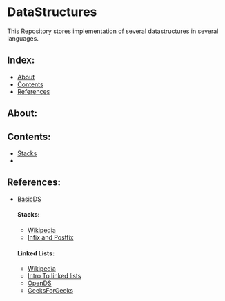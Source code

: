 # DataStructures

This Repository stores implementation of several datastructures in several languages.

## Index:

  - [About](#about)
  - [Contents](#contents)
  - [References](#references)


## About:

## Contents:
  - [Stacks](#stacks) 
  - 


## References:
  - [BasicDS](https://www.w3schools.in/data-structures-tutorial/intro/)
  
    #### Stacks:
      - [Wikipedia](https://en.wikipedia.org/wiki/Stack_(abstract_data_type))
      - [Infix and Postfix](https://simplesnippets.tech/infix-to-postfix-conversion-using-stack-data-structure-with-c-program-code/)

    #### Linked Lists:
      - [Wikipedia](https://en.wikipedia.org/wiki/Linked_list)
      - [Intro To linked lists](http://cslibrary.stanford.edu/103/)
      - [OpenDS](https://opendatastructures.org/versions/edition-0.1g/ods-python/3_Linked_Lists.html)
      - [GeeksForGeeks](https://www.tutorialspoint.com/data_structures_algorithms/linked_lists_algorithm.htm)
